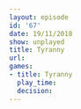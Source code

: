 ```yaml
---
layout: episode
id: '67'
date: 19/11/2018
show: unplayed
title: Tyranny
url: 
games:
- title: Tyranny
  play_time: 
  decision: 
---
```


